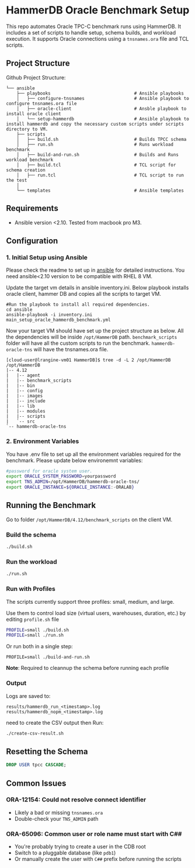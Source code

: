 # HammerDB Oracle Benchmark Setup

This repo automates Oracle TPC-C benchmark runs using HammerDB. It includes a set of scripts to handle setup, schema builds, and workload execution. It supports Oracle connections using a `tnsnames.ora` file and TCL scripts.

## Project Structure

Github Project Structure:
```
└── ansible
    ├── playbooks                                # Ansible playbooks
    │   ├── configure-tnsnames                   # Ansible playbook to configure tnsnames.ora file 
    │   ├── oracle-client                        # Ansble playbook to install oracle client
    │   └── setup-hammerdb                       # Ansible playbook to install hammerdb and copy the necessary custom scripts under scripts directory to VM.  
    ├── scripts
    │   ├── build.sh                             # Builds TPCC schema
    │   ├── run.sh                               # Runs workload benchmark
    │   ├── build-and-run.sh                     # Builds and Runs workload benchmark
    │   ├── build.tcl                            # TCL script for schema creation
    │   ├── run.tcl                              # TCL script to run the test
    │
    └── templates                                # Ansible templates
```

## Requirements

* Ansible version <2.10. Tested from macbook pro M3.

## Configuration

### 1. Initial Setup using Ansible
Please check the readme to set up in [ansible](ansible) for detailed instructions. You need ansible<2.10 version to be compatible with RHEL 8 VM.

Update the target vm details in ansible inventory.ini. Below playbook installs oracle client, hammer DB and copies all the scripts to target VM.

```shell
#Run the playbook to install all required dependencies.
cd ansible
ansible-playbook -i inventory.ini main_setup_oracle_hammerdb_benchmark.yml
```

Now your target VM should have set up the project structure as below. All the dependencies will be inside `/opt/HammerDB` path. `benchmark_scripts` folder will have all the custom scripts to run the benchmark.
`hammerdb-oracle-tns` will have the tnsnames.ora file.

```shell
[cloud-user@lrangine-vm01 HammerDB]$ tree -d -L 2 /opt/HammerDB
/opt/HammerDB
|-- 4.12
|   |-- agent
|   |-- benchmark_scripts
|   |-- bin
|   |-- config
|   |-- images
|   |-- include
|   |-- lib
|   |-- modules
|   |-- scripts
|   `-- src
`-- hammerdb-oracle-tns
```

### 2. Environment Variables

You have .env file to set up all the environment variables required for the benchmark.
Please update below environemnt variables:

```bash
#password for oracle system user.
export ORACLE_SYSTEM_PASSWORD=yourpassword
export TNS_ADMIN=/opt/HammerDB/hammerdb-oracle-tns/
export ORACLE_INSTANCE=${ORACLE_INSTANCE:-ORALAB}
```

## Running the Benchmark
Go to folder `/opt/HammerDB/4.12/benchmark_scripts` on the client VM.
### Build the schema
```bash
./build.sh
```

### Run the workload
```bash
./run.sh
```

### Run with Profiles

The scripts currently support three profiles: small, medium, and large.

Use them to control load size (virtual users, warehouses, duration, etc.) by editing `profile.sh` file

```bash
PROFILE=small ./build.sh
PROFILE=small ./run.sh
```
Or run both in a single step:

```PROFILE=small ./build-and-run.sh```

**Note**: Required to cleannup the schema before running each profile


### Output

Logs are saved to:
```
results/hammerdb_run_<timestamp>.log
results/hammerdb_nopm_<timestamp>.log
```

need to create the CSV output then Run:
```bash
./create-csv-result.sh
```

## Resetting the Schema

```sql
DROP USER tpcc CASCADE;
```

## Common Issues

### ORA-12154: Could not resolve connect identifier
- Likely a bad or missing `tnsnames.ora`
- Double-check your `TNS_ADMIN` path

### ORA-65096: Common user or role name must start with C##
- You're probably trying to create a user in the CDB root
- Switch to a pluggable database (like `pdb1`)
- Or manually create the user with `C##` prefix before running the scripts


